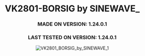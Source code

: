 <div align="center">

# VK2801-BORSIG by SINEWAVE_
### MADE ON VERSION: 1.24.0.1
### LAST TESTED ON VERSION: 1.24.0.1

![VK2801_BORSIG_by_SINEWAVE_1](https://github.com/ThatSINEWAVE/World-Of-Tanks-Mods/assets/133239148/d284262d-bf33-40ce-a683-e49988ec4607)

</div>
